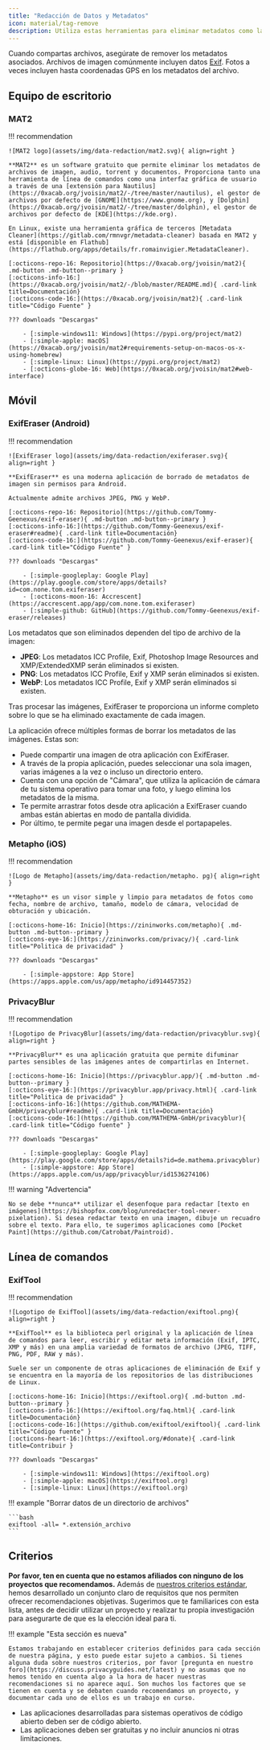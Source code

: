 ```yaml
---
title: "Redacción de Datos y Metadatos"
icon: material/tag-remove
description: Utiliza estas herramientas para eliminar metadatos como la ubicación GPS y otros datos identificativos de las fotos y archivos que compartas.
---
```


Cuando compartas archivos, asegúrate de remover los metadatos asociados. Archivos de imagen comúnmente incluyen datos [Exif](https://en.wikipedia.org/wiki/Exif). Fotos a veces incluyen hasta coordenadas GPS en los metadatos del archivo.

## Equipo de escritorio

### MAT2

!!! recommendation

    ![MAT2 logo](assets/img/data-redaction/mat2.svg){ align=right }
    
    **MAT2** es un software gratuito que permite eliminar los metadatos de archivos de imagen, audio, torrent y documentos. Proporciona tanto una herramienta de línea de comandos como una interfaz gráfica de usuario a través de una [extensión para Nautilus](https://0xacab.org/jvoisin/mat2/-/tree/master/nautilus), el gestor de archivos por defecto de [GNOME](https://www.gnome.org), y [Dolphin](https://0xacab.org/jvoisin/mat2/-/tree/master/dolphin), el gestor de archivos por defecto de [KDE](https://kde.org).
    
    En Linux, existe una herramienta gráfica de terceros [Metadata Cleaner](https://gitlab.com/rmnvgr/metadata-cleaner) basada en MAT2 y está [disponible en Flathub](https://flathub.org/apps/details/fr.romainvigier.MetadataCleaner).
    
    [:octicons-repo-16: Repositorio](https://0xacab.org/jvoisin/mat2){ .md-button .md-button--primary }
    [:octicons-info-16:](https://0xacab.org/jvoisin/mat2/-/blob/master/README.md){ .card-link title=Documentación}
    [:octicons-code-16:](https://0xacab.org/jvoisin/mat2){ .card-link title="Código Fuente" }
    
    ??? downloads "Descargas"
    
        - [:simple-windows11: Windows](https://pypi.org/project/mat2)
        - [:simple-apple: macOS](https://0xacab.org/jvoisin/mat2#requirements-setup-on-macos-os-x-using-homebrew)
        - [:simple-linux: Linux](https://pypi.org/project/mat2)
        - [:octicons-globe-16: Web](https://0xacab.org/jvoisin/mat2#web-interface)

## Móvil

### ExifEraser (Android)

!!! recommendation

    ![ExifEraser logo](assets/img/data-redaction/exiferaser.svg){ align=right }
    
    **ExifEraser** es una moderna aplicación de borrado de metadatos de imagen sin permisos para Android.
    
    Actualmente admite archivos JPEG, PNG y WebP.
    
    [:octicons-repo-16: Repositorio](https://github.com/Tommy-Geenexus/exif-eraser){ .md-button .md-button--primary }
    [:octicons-info-16:](https://github.com/Tommy-Geenexus/exif-eraser#readme){ .card-link title=Documentación}
    [:octicons-code-16:](https://github.com/Tommy-Geenexus/exif-eraser){ .card-link title="Código Fuente" }
    
    ??? downloads "Descargas"
    
        - [:simple-googleplay: Google Play](https://play.google.com/store/apps/details?id=com.none.tom.exiferaser)
        - [:octicons-moon-16: Accrescent](https://accrescent.app/app/com.none.tom.exiferaser)
        - [:simple-github: GitHub](https://github.com/Tommy-Geenexus/exif-eraser/releases)

Los metadatos que son eliminados dependen del tipo de archivo de la imagen:

* **JPEG**: Los metadatos ICC Profile, Exif, Photoshop Image Resources and XMP/ExtendedXMP serán eliminados si existen.
* **PNG**: Los metadatos ICC Profile, Exif y XMP serán eliminados si existen.
* **WebP**: Los metadatos ICC Profile, Exif y XMP serán eliminados si existen.

Tras procesar las imágenes, ExifEraser te proporciona un informe completo sobre lo que se ha eliminado exactamente de cada imagen.

La aplicación ofrece múltiples formas de borrar los metadatos de las imágenes. Estas son:

* Puede compartir una imagen de otra aplicación con ExifEraser.
* A través de la propia aplicación, puedes seleccionar una sola imagen, varias imágenes a la vez o incluso un directorio entero.
* Cuenta con una opción de "Cámara", que utiliza la aplicación de cámara de tu sistema operativo para tomar una foto, y luego elimina los metadatos de la misma.
* Te permite arrastrar fotos desde otra aplicación a ExifEraser cuando ambas están abiertas en modo de pantalla dividida.
* Por último, te permite pegar una imagen desde el portapapeles.

### Metapho (iOS)

!!! recommendation

    ![Logo de Metapho](assets/img/data-redaction/metapho. pg){ align=right }
    
    **Metapho** es un visor simple y limpio para metadatos de fotos como fecha, nombre de archivo, tamaño, modelo de cámara, velocidad de obturación y ubicación.
    
    [:octicons-home-16: Inicio](https://zininworks.com/metapho){ .md-button .md-button--primary }
    [:octicons-eye-16:](https://zininworks.com/privacy/){ .card-link title="Politica de privacidad" }
    
    ??? downloads "Descargas"
    
        - [:simple-appstore: App Store](https://apps.apple.com/us/app/metapho/id914457352)

### PrivacyBlur

!!! recommendation

    ![Logotipo de PrivacyBlur](assets/img/data-redaction/privacyblur.svg){ align=right }
    
    **PrivacyBlur** es una aplicación gratuita que permite difuminar partes sensibles de las imágenes antes de compartirlas en Internet.
    
    [:octicons-home-16: Inicio](https://privacyblur.app/){ .md-button .md-button--primary }
    [:octicons-eye-16:](https://privacyblur.app/privacy.html){ .card-link title="Politica de privacidad" }
    [:octicons-info-16:](https://github.com/MATHEMA-GmbH/privacyblur#readme){ .card-link title=Documentación}
    [:octicons-code-16:](https://github.com/MATHEMA-GmbH/privacyblur){ .card-link title="Código fuente" }
    
    ??? downloads "Descargas"
    
        - [:simple-googleplay: Google Play](https://play.google.com/store/apps/details?id=de.mathema.privacyblur)
        - [:simple-appstore: App Store](https://apps.apple.com/us/app/privacyblur/id1536274106)

!!! warning "Advertencia"

    No se debe **nunca** utilizar el desenfoque para redactar [texto en imágenes](https://bishopfox.com/blog/unredacter-tool-never-pixelation). Si desea redactar texto en una imagen, dibuje un recuadro sobre el texto. Para ello, te sugerimos aplicaciones como [Pocket Paint](https://github.com/Catrobat/Paintroid).

## Línea de comandos

### ExifTool

!!! recommendation

    ![Logotipo de ExifTool](assets/img/data-redaction/exiftool.png){ align=right }
    
    **ExifTool** es la biblioteca perl original y la aplicación de línea de comandos para leer, escribir y editar meta información (Exif, IPTC, XMP y más) en una amplia variedad de formatos de archivo (JPEG, TIFF, PNG, PDF, RAW y más).
    
    Suele ser un componente de otras aplicaciones de eliminación de Exif y se encuentra en la mayoría de los repositorios de las distribuciones de Linux.
    
    [:octicons-home-16: Inicio](https://exiftool.org){ .md-button .md-button--primary }
    [:octicons-info-16:](https://exiftool.org/faq.html){ .card-link title=Documentación}
    [:octicons-code-16:](https://github.com/exiftool/exiftool){ .card-link title="Código fuente" }
    [:octicons-heart-16:](https://exiftool.org/#donate){ .card-link title=Contribuir }
    
    ??? downloads "Descargas"
    
        - [:simple-windows11: Windows](https://exiftool.org)
        - [:simple-apple: macOS](https://exiftool.org)
        - [:simple-linux: Linux](https://exiftool.org)

!!! example "Borrar datos de un directorio de archivos"

    ```bash
    exiftool -all= *.extensión_archivo
    ```

## Criterios

**Por favor, ten en cuenta que no estamos afiliados con ninguno de los proyectos que recomendamos.** Además de [nuestros criterios estándar](about/criteria.md), hemos desarrollado un conjunto claro de requisitos que nos permiten ofrecer recomendaciones objetivas. Sugerimos que te familiarices con esta lista, antes de decidir utilizar un proyecto y realizar tu propia investigación para asegurarte de que es la elección ideal para ti.

!!! example "Esta sección es nueva"

    Estamos trabajando en establecer criterios definidos para cada sección de nuestra página, y esto puede estar sujeto a cambios. Si tienes alguna duda sobre nuestros criterios, por favor [pregunta en nuestro foro](https://discuss.privacyguides.net/latest) y no asumas que no hemos tenido en cuenta algo a la hora de hacer nuestras recomendaciones si no aparece aquí. Son muchos los factores que se tienen en cuenta y se debaten cuando recomendamos un proyecto, y documentar cada uno de ellos es un trabajo en curso.

- Las aplicaciones desarrolladas para sistemas operativos de código abierto deben ser de código abierto.
- Las aplicaciones deben ser gratuitas y no incluir anuncios ni otras limitaciones.
